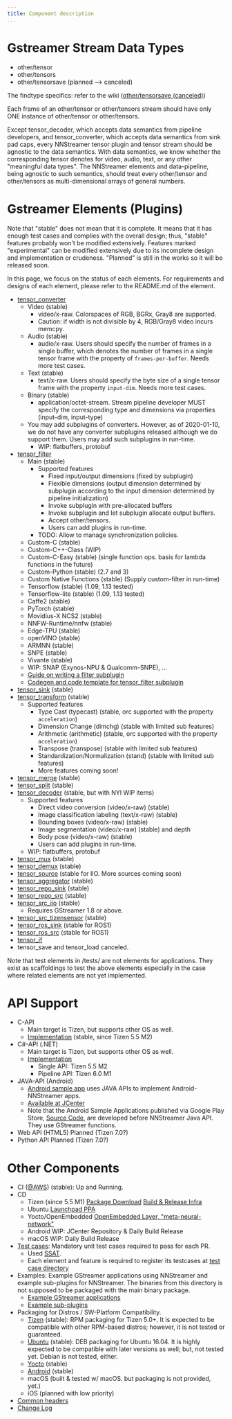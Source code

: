 ```yaml
---
title: Component description
...
```


# Gstreamer Stream Data Types

- other/tensor
- other/tensors
- other/tensorsave (planned --> canceled)

The findtype specifics: refer to the wiki ([other/tensorsave (canceled)](https://github.com/nnstreamer/nnstreamer/wiki/Design-External-Save-Format-for-other-tensor-and-other-tensors-Stream-for-TypeFind))

Each frame of an other/tensor or other/tensors stream should have only ONE instance of other/tensor or other/tensors.

Except tensor\_decoder, which accepts data semantics from pipeline developers, and tensor\_converter, which accepts data semantics from sink pad caps, every NNStreamer tensor plugin and tensor stream should be agnostic to the data semantics. With data semantics, we know whether the corresponding tensor denotes for video, audio, text, or any other "meaningful data types". The NNStreamer elements and data-pipeline, being agnostic to such semantics, should treat every other/tensor and other/tensors as multi-dimensional arrays of general numbers.

# Gstreamer Elements (Plugins)

Note that "stable" does not mean that it is complete. It means that it has enough test cases and complies with the overall design; thus, "stable" features probably won't be modified extensively. Features marked "experimental" can be modified extensively due to its incomplete design and implementation or crudeness. "Planned" is still in the works so it will be released soon.

In this page, we focus on the status of each elements. For requirements and designs of each element, please refer to the README.md of the element.

- [tensor\_converter](https://github.com/nnstreamer/nnstreamer/tree/main/gst/nnstreamer/tensor_converter)
  - Video (stable)
    - video/x-raw. Colorspaces of RGB, BGRx, Gray8 are supported.
    - Caution: if width is not divisible by 4, RGB/Gray8 video incurs memcpy.
  - Audio (stable)
    - audio/x-raw. Users should specify the number of frames in a single buffer, which denotes the number of frames in a single tensor frame with the property of ```frames-per-buffer```. Needs more test cases.
  - Text (stable)
    - text/x-raw. Users should specify the byte size of a single tensor frame with the property ```input-dim```. Needs more test cases.
  - Binary (stable)
    - application/octet-stream. Stream pipeline developer MUST specify the corresponding type and dimensions via properties (input-dim, input-type)
  - You may add subplugins of converters. However, as of 2020-01-10, we do not have any converter subplugins released although we do support them. Users may add such subplugins in run-time.
    - WIP: flatbuffers, protobuf
- [tensor\_filter](https://github.com/nnstreamer/nnstreamer/tree/main/gst/nnstreamer/tensor_filter)
  - Main (stable)
    - Supported features
      - Fixed input/output dimensions (fixed by subplugin)
      - Flexible dimensions (output dimension determined by subplugin according to the input dimension determined by pipeline initialization)
      - Invoke subplugin with pre-allocated buffers
      - Invoke subplugin and let subplugin allocate output buffers.
      - Accept other/tensors.
      - Users can add plugins in run-time.
    - TODO: Allow to manage synchronization policies.
  - Custom-C (stable)
  - Custom-C++-Class (WIP)
  - Custom-C-Easy (stable) (single function ops. basis for lambda functions in the future)
  - Custom-Python (stable) (2.7 and 3)
  - Custom Native Functions (stable) (Supply custom-filter in run-time)
  - Tensorflow (stable) (1.09, 1.13 tested)
  - Tensorflow-lite (stable) (1.09, 1.13 tested)
  - Caffe2 (stable)
  - PyTorch (stable)
  - Movidius-X NCS2 (stable)
  - NNFW-Runtime/nnfw (stable)
  - Edge-TPU (stable)
  - openVINO (stable)
  - ARMNN (stable)
  - SNPE (stable)
  - Vivante (stable)
  - WIP: SNAP (Exynos-NPU & Qualcomm-SNPE), ...
  - [Guide on writing a filter subplugin](writing-subplugin-tensor-filter.md)
  - [Codegen and code template for tensor\_filter subplugin](https://github.com/nnstreamer/nnstreamer-example/tree/main/templates)
- [tensor\_sink](https://github.com/nnstreamer/nnstreamer/tree/main/gst/nnstreamer/tensor_sink) (stable)
- [tensor\_transform](https://github.com/nnstreamer/nnstreamer/tree/main/gst/nnstreamer/tensor_transform) (stable)
  - Supported features
    - Type Cast (typecast) (stable, orc supported with the property ```acceleration```)
    - Dimension Change (dimchg) (stable with limited sub features)
    - Arithmetic (arithmetic) (stable, orc supported with the property ```acceleration```)
    - Transpose (transpose) (stable with limited sub features)
    - Standardization/Normalization (stand) (stable with limited sub features)
    - More features coming soon!
- [tensor\_merge](https://github.com/nnstreamer/nnstreamer/tree/main/gst/nnstreamer/tensor_merge) (stable)
- [tensor\_split](https://github.com/nnstreamer/nnstreamer/tree/main/gst/nnstreamer/tensor_split) (stable)
- [tensor\_decoder](https://github.com/nnstreamer/nnstreamer/tree/main/gst/nnstreamer/tensor_decoder) (stable, but with NYI WIP items)
  - Supported features
    - Direct video conversion (video/x-raw) (stable)
    - Image classification labeling (text/x-raw) (stable)
    - Bounding boxes (video/x-raw) (stable)
    - Image segmentation (video/x-raw) (stable) and depth
    - Body pose (video/x-raw) (stable)
    - Users can add plugins in run-time.
  - WIP: flatbuffers, protobuf
- [tensor\_mux](https://github.com/nnstreamer/nnstreamer/tree/main/gst/nnstreamer/tensor_mux) (stable)
- [tensor\_demux](https://github.com/nnstreamer/nnstreamer/tree/main/gst/nnstreamer/tensor_demux) (stable)
- [tensor\_source](https://github.com/nnstreamer/nnstreamer/tree/main/gst/nnstreamer/tensor_source) (stable for IIO. More sources coming soon)
- [tensor\_aggregator](https://github.com/nnstreamer/nnstreamer/tree/main/gst/nnstreamer/tensor_aggregator) (stable)
- [tensor\_repo\_sink](https://github.com/nnstreamer/nnstreamer/tree/main/gst/nnstreamer/tensor_repo) (stable)
- [tensor\_repo\_src](https://github.com/nnstreamer/nnstreamer/tree/main/gst/nnstreamer/tensor_repo) (stable)
- [tensor\_src\_iio](https://github.com/nnstreamer/nnstreamer/tree/main/gst/nnstreamer/tensor_source) (stable)
  - Requires GStreamer 1.8 or above.
- [tensor\_src\_tizensensor](https://github.com/nnstreamer/nnstreamer/tree/main/ext/nnstreamer/tensor_source) (stable)
- [tensor\_ros\_sink](https://github.com/nnstreamer/nnstreamer-ros) (stable for ROS1)
- [tensor\_ros\_src](https://github.com/nnstreamer/nnstreamer-ros) (stable for ROS1)
- [tensor\_if](https://github.com/nnstreamer/nnstreamer/tree/main/gst/nnstreamer/tensor_if)
- tensor\_save and tensor\_load canceled.


Note that test elements in /tests/ are not elements for applications. They exist as scaffoldings to test the above elements especially in the case where related elements are not yet implemented.

# API Support

- C-API
  - Main target is Tizen, but supports other OS as well.
  - [Implementation](https://github.com/nnstreamer/nnstreamer/tree/main/api/capi) (stable, since Tizen 5.5 M2)
- C#-API (.NET)
  - Main target is Tizen, but supports other OS as well.
  - [Implementation](https://github.com/Samsung/TizenFX/tree/master/src/Tizen.MachineLearning.Inference)
    - Single API: Tizen 5.5 M2
    - Pipeline API: Tizen 6.0 M1
- JAVA-API (Android)
  - [Android sample app](https://github.com/nnstreamer/nnstreamer-example/tree/master/android/example_app/api-sample) uses JAVA APIs to implement Android-NNStreamer apps.
  - [Available at JCenter](https://bintray.com/beta/#/nnsuite/nnstreamer?tab=packages)
  - Note that the Android Sample Applications published via Google Play Store, [Source Code](https://github.com/nnstreamer/nnstreamer-example/tree/main/android/example_app), are developed before NNStreamer Java API. They use GStreamer functions.
- Web API (HTML5) Planned (Tizen 7.0?)
- Python API Planned (Tizen 7.0?)

# Other Components
- CI ([@AWS](http://ci.nnstreamer.ai/nnstreamer/ci/taos)) (stable): Up and Running.
- CD
  - Tizen (since 5.5 M1) [Package Download](http://download.tizen.org/snapshots/tizen/unified/latest/repos/standard/packages/) [Build & Release Infra](https://build.tizen.org/project/show/Tizen:Unified)
  - Ubuntu [Launchpad PPA](https://launchpad.net/~nnstreamer/+archive/ubuntu/ppa)
  - Yocto/OpenEmbedded [OpenEmbedded Layer, "meta-neural-network"](https://layers.openembedded.org/layerindex/branch/master/layer/meta-neural-network/)
  - Android WIP: JCenter Repository & Daily Build Release
  - macOS WIP: Daily Build Release
- [Test cases](https://github.com/nnstreamer/nnstreamer/tree/main/tests/): Mandatory unit test cases required to pass for each PR.
  - Used [SSAT](https://github.com/myungjoo/SSAT).
  - Each element and feature is required to register its testcases at [test case directory](https://github.com/nnstreamer/nnstreamer/tree/main/tests/)
- Examples: Example GStreamer applications using NNStreamer and example sub-plugins for NNStreamer. The binaries from this directory is not supposed to be packaged with the main binary package.
  - [Example GStreamer applications](https://github.com/nnstreamer/nnstreamer-example)
  - [Example sub-plugins](https://github.com/nnstreamer/nnstreamer/tree/main/nnstreamer_example)
- Packaging for Distros / SW-Platform Compatibility.
  - [Tizen](https://github.com/nnstreamer/nnstreamer/tree/main/packaging) (stable): RPM packaging for Tizen 5.0+. It is expected to be compatible with other RPM-based distros; however, it is not tested or guaranteed.
  - [Ubuntu](https://github.com/nnstreamer/nnstreamer/tree/main/debian) (stable): DEB packaging for Ubuntu 16.04. It is highly expected to be compatible with later versions as well; but, not tested yet. Debian is not tested, either.
  - [Yocto](https://github.com/nnsuite/meta-nerual-network) (stable)
  - [Android](https://github.com/nnstreamer/nnstreamer/tree/main/jni) (stable)
  - macOS (built & tested w/ macOS. but packaging is not provided, yet.)
  - iOS (planned with low priority)
- [Common headers](https://github.com/nnstreamer/nnstreamer/tree/main/gst/nnstreamer)
- [Change Log](https://github.com/nnstreamer/nnstreamer/tree/main/CHANGES)
